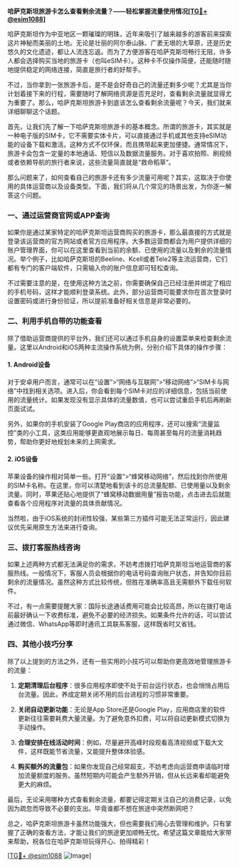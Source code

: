 **哈萨克斯坦旅游卡怎么查看剩余流量？——轻松掌握流量使用情况[[TG💪+ @esim1088](https://t.me/s/esim1088)]**

哈萨克斯坦作为中亚地区一颗璀璨的明珠，近年来吸引了越来越多的游客前来探索这片神秘而美丽的土地。无论是壮丽的阿尔泰山脉、广袤无垠的大草原，还是历史悠久的文化遗迹，都让人流连忘返。而为了方便游客在哈萨克斯坦畅行无阻，许多人都会选择购买当地的旅游卡（也叫eSIM卡）。这种卡不仅操作简便，还能随时随地提供稳定的网络连接，简直是旅行者的好帮手。

不过，当你拿到一张旅游卡后，是不是会好奇自己的流量还剩多少呢？尤其是当你计划着接下来的行程，需要随时了解网络资源是否充足时，查看剩余流量就显得尤为重要了。那么，哈萨克斯坦旅游卡到底该怎么查看剩余流量呢？今天，我们就来详细聊聊这个话题。

首先，让我们先了解一下哈萨克斯坦旅游卡的基本概念。所谓的旅游卡，其实就是一种电子版的SIM卡，它不需要实体卡片，可以直接通过手机或其他支持eSIM功能的设备下载和激活。这种方式不仅环保，而且携带起来更加便捷。通常情况下，旅游卡会包含一定量的本地通话、短信以及数据流量服务。对于喜欢拍照、刷视频或者依赖导航的旅行者来说，这些流量简直就是“救命稻草”。

那么问题来了，如何查看自己的旅游卡还有多少流量可用呢？其实，这取决于你使用的具体运营商以及设备类型。下面，我们将从几个常见的场景出发，为你逐一解答这个问题。

### **一、通过运营商官网或APP查询**

如果你是通过某家特定的哈萨克斯坦运营商购买的旅游卡，那么最直接的方式就是登录该运营商的官方网站或者官方应用程序。大多数运营商都会为用户提供详细的账户管理界面，你可以在这里查看到当前的余额、已使用的流量以及剩余的流量情况。举个例子，比如哈萨克斯坦的Beeline、Kcell或者Tele2等主流运营商，它们都有专门的客户端软件，只需输入你的账户信息即可轻松查询。

不过需要注意的是，在使用这种方法之前，你需要确保自己已经注册并绑定了相应的手机号码，这样才能顺利登录系统。此外，部分运营商可能要求你在首次登录时设置密码或进行身份验证，所以提前准备好相关信息是非常必要的。

### **二、利用手机自带的功能查看**

除了借助运营商提供的平台外，我们还可以通过手机自身的设置菜单来检查剩余流量。这里以Android和iOS两种主流操作系统为例，分别介绍下具体的操作步骤：

#### **1. Android设备**
对于安卓用户而言，通常可以在“设置”>“网络与互联网”>“移动网络”>“SIM卡与网络”中找到相关选项。进入后，你会看到每个SIM卡对应的详细信息，包括当前使用的流量统计。如果发现没有显示具体的流量数值，也可以尝试重启手机后再刷新页面试试。

另外，如果你的手机安装了Google Play商店的应用程序，还可以搜索“流量监控”类的小工具，这类应用能够更直观地展示每日、每周甚至每月的流量消耗趋势，帮助你更好地规划未来的上网需求。

#### **2. iOS设备**
苹果设备的操作相对简单一些。打开“设置”>“蜂窝移动网络”，然后找到你所使用的SIM卡名称。在这里，你可以清楚地看到该卡的总流量配额、已使用量以及剩余流量。同时，苹果还贴心地提供了“蜂窝移动数据用量”报告功能，点击进去后就能查看各个应用程序对流量的具体贡献情况。

当然啦，由于iOS系统的封闭性较强，某些第三方插件可能无法正常运行，因此建议优先采用原生方法来进行查询。

### **三、拨打客服热线咨询**

如果上述两种方式都无法满足你的需求，不妨考虑拨打哈萨克斯坦当地运营商的客服热线。一般情况下，客服人员会根据你的电话号码查询账户状态，并告知你目前剩余的流量情况。虽然这种方式比较传统，但胜在准确率高且无需额外下载任何软件。

不过，有一点需要提醒大家：国际长途通话费用可能会比较高昂，所以在拨打电话前最好确认一下收费标准，避免不必要的经济损失。如果条件允许的话，可以尝试通过微信、WhatsApp等即时通讯工具联系客服，这样既省时又省钱。

### **四、其他小技巧分享**

除了以上提到的方法之外，还有一些实用的小技巧可以帮助你更高效地管理旅游卡的流量：

1. **定期清理后台程序**：很多应用程序即使不处于前台运行状态，也会悄悄占用后台流量。因此，养成定期关闭不用的后台进程的习惯非常重要。
   
2. **关闭自动更新功能**：无论是App Store还是Google Play，应用商店里的软件更新往往需要耗费大量流量。为了避免意外扣费，可以将自动更新模式切换为手动操作。

3. **合理安排在线活动时间**：例如，尽量避开高峰时段观看高清视频或下载大文件，这样既能节省流量，又能提升整体体验感。

4. **购买额外的流量包**：如果你发现自己经常超支，不妨考虑向运营商申请临时增加流量额度的服务。虽然短期内可能会产生额外开销，但从长远来看却能避免更大的麻烦。

最后，无论采用哪种方式查看剩余流量，都要记得定期关注自己的消费记录，以免因为疏忽而导致不必要的支出。毕竟谁都不想在旅途中突然断网吧？

总之，哈萨克斯坦旅游卡虽然功能强大，但也需要我们用心去管理和维护。只有掌握了正确的查看方法，才能让我们的旅途更加顺畅无忧。希望这篇文章能给大家带来帮助，祝各位在哈萨克斯坦玩得开心、拍得精彩！

[[TG💪+ @esim1088](https://t.me/s/esim1088) ![Image](https://i.postimg.cc/4NQfJmqS/Snipaste-2025-05-13-00-14-12.png)]